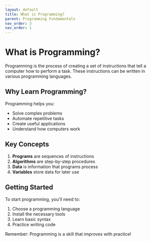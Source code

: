```yaml
---
layout: default
title: What is Programming?
parent: Programming Fundamentals
nav_order: 3
nav_order: 1
---
```


# What is Programming?

Programming is the process of creating a set of instructions that tell a computer how to perform a task. These instructions can be written in various programming languages.

## Why Learn Programming?

Programming helps you:
- Solve complex problems
- Automate repetitive tasks
- Create useful applications
- Understand how computers work

## Key Concepts

1. **Programs** are sequences of instructions
2. **Algorithms** are step-by-step procedures
3. **Data** is information that programs process
4. **Variables** store data for later use

## Getting Started

To start programming, you'll need to:
1. Choose a programming language
2. Install the necessary tools
3. Learn basic syntax
4. Practice writing code

Remember: Programming is a skill that improves with practice!

